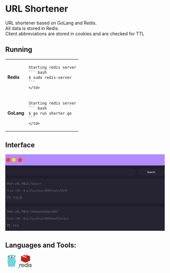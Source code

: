 # URL Shortener
URL shortener based on GoLang and Redis. <br>
All data is stored in Redis. <br>
Client abbreviations are stored in cookies and are checked for TTL

## Running

<table>
  <tr>
    <td>
      <b>Redis</b>
    </td>
    <td>

    Starting redis server
    ``` bash
    $ sudo redis-server
    ```
    </td>
  </tr>
  <tr>
    <td>
      <b>GoLang</b>
    </td>
    <td>

    Starting redis server
    ``` bash
    $ go run shorter.go
    ```
    </td>
  </tr>
</table>

## Interface
![Interface](./images/interface.png)

## Languages and Tools:
<p align="left"> <a href="https://golang.org" target="_blank" rel="noreferrer"> <img src="https://raw.githubusercontent.com/devicons/devicon/master/icons/go/go-original.svg" alt="go" width="40" height="40"/> </a> <a href="https://redis.io" target="_blank" rel="noreferrer"> <img src="https://raw.githubusercontent.com/devicons/devicon/master/icons/redis/redis-original-wordmark.svg" alt="redis" width="40" height="40"/> </a> </p>
